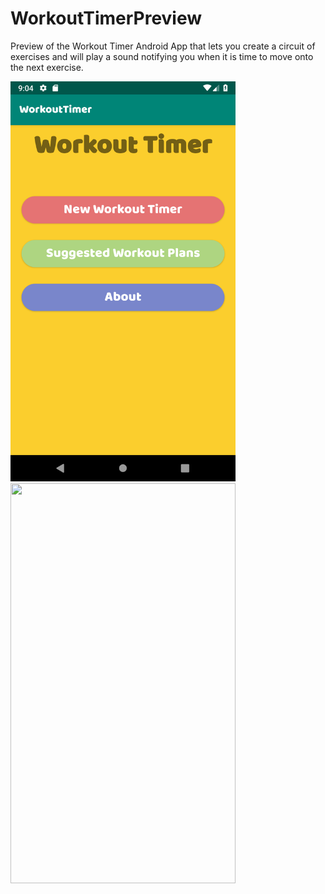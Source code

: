 # WorkoutTimerPreview
Preview of the Workout Timer
Android App that lets you create a circuit of exercises and will play a sound notifying you when it is time to move onto the next exercise.

<img src="gifImages/WorkoutTimerMainScreen.png" width="360" height="640"> <img src="gifImages/workoutTimerNew.gif" width="360" height="640">
